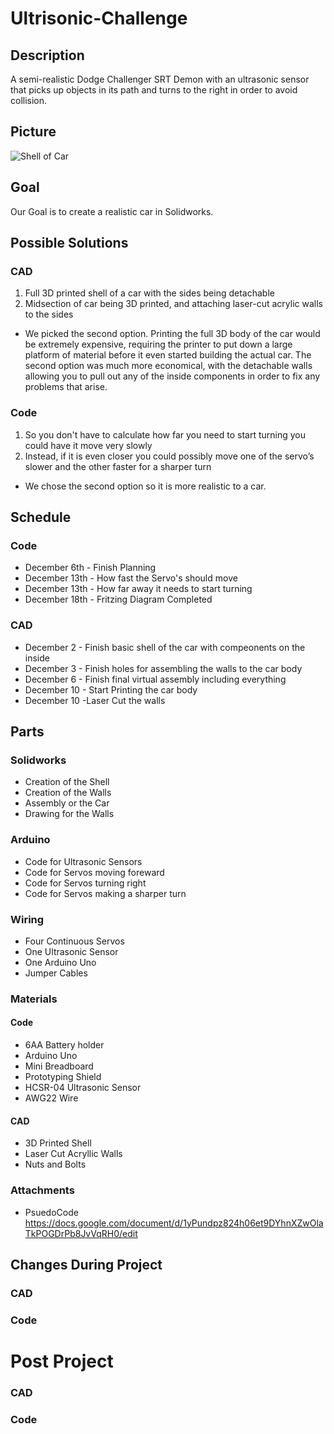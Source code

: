# Ultrisonic-Challenge

## Description

A semi-realistic Dodge Challenger SRT  Demon with an ultrasonic sensor that picks up objects in its path and turns to the right in order to avoid collision.

## Picture

![Shell of Car](https://lh6.googleusercontent.com/CkJlYhsXQAjbptlFUzJ50KT8anF-K2JSYp-2tQ9huOfhPNiQLyK-rWR6ar6Yb3Al5NS5c6PaDaQunu7UCmQp0g4k_tEnLgoBX30lx4iHeRVAONL4bpSpO4dN7Oa3BBK-Zp9b4MH9)

## Goal 

Our Goal is to create a realistic car in Solidworks.

## Possible Solutions 

### CAD 
1) Full 3D printed shell of a car with the sides being detachable
2) Midsection of car being 3D printed, and attaching laser-cut acrylic walls to the sides

* We picked the second option. Printing the full 3D body of the car would be extremely expensive, requiring the printer to put down a large platform of material before it even started building the actual car. The second option was much more economical, with the detachable walls allowing you to pull out any of the inside components in order to fix any problems that arise.

### Code 

1) So you don't have to calculate how far you need to start turning you could have it move very slowly
2) Instead, if it is even closer you could possibly move one of the servo’s slower and the other faster for a sharper turn 

* We chose the second option so it is more realistic to a car.  

## Schedule

### Code

* December 6th - Finish Planning 
* December 13th - How fast the Servo's should move
* December 13th - How far away it needs to start turning
* December 18th - Fritzing Diagram Completed

### CAD 

* December 2 - Finish basic shell of the car with compeonents on the inside 
* December 3 - Finish holes for assembling the walls to the car body 
* December 6 - Finish final virtual assembly including everything
* December 10 - Start Printing the car body
* December 10 -Laser Cut the walls

## Parts

### Solidworks

* Creation of the Shell
* Creation of the Walls
* Assembly or the Car
* Drawing for the Walls

### Arduino 

* Code for Ultrasonic Sensors 
* Code for Servos moving foreward
* Code for Servos turning right 
* Code for Servos making a sharper turn

### Wiring 

* Four Continuous Servos 
* One Ultrasonic Sensor
* One Arduino Uno
* Jumper Cables

### Materials

#### Code

* 6AA Battery holder
* Arduino Uno
* Mini Breadboard
* Prototyping Shield
* HCSR-04 Ultrasonic Sensor
* AWG22 Wire

#### CAD

* 3D Printed Shell 
* Laser Cut Acryllic Walls
* Nuts and Bolts

### Attachments 

* PsuedoCode https://docs.google.com/document/d/1yPundpz824h06et9DYhnXZwOlaTkPOGDrPb8JvVqRH0/edit

## Changes During Project

### CAD 


### Code

# Post Project 

### CAD 


### Code
